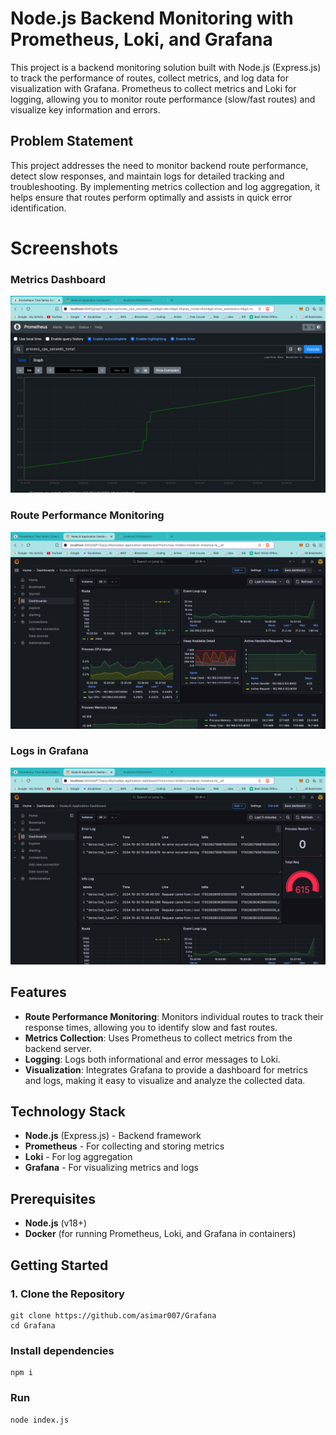 # Node.js Backend Monitoring with Prometheus, Loki, and Grafana

This project is a backend monitoring solution built with Node.js (Express.js) to track the performance of routes, collect metrics, and log data for visualization with Grafana. Prometheus to collect metrics and Loki for logging, allowing you to monitor route performance (slow/fast routes) and visualize key information and errors.

## Problem Statement

This project addresses the need to monitor backend route performance, detect slow responses, and maintain logs for detailed tracking and troubleshooting. By implementing metrics collection and log aggregation, it helps ensure that routes perform optimally and assists in quick error identification.

# Screenshots

### Metrics Dashboard

![Metrics Dashboard](https://github.com/asimar007/Cross-Region-Migration-of-AWS-EBS-Volumes/blob/main/Screenshot/G-1.png?raw=true)

### Route Performance Monitoring

![Route Performance Monitoring](https://github.com/asimar007/Cross-Region-Migration-of-AWS-EBS-Volumes/blob/main/Screenshot/G-3.png?raw=true)

### Logs in Grafana

![Logs in Grafana](https://github.com/asimar007/Cross-Region-Migration-of-AWS-EBS-Volumes/blob/main/Screenshot/G-2.png?raw=true)

## Features

- **Route Performance Monitoring**: Monitors individual routes to track their response times, allowing you to identify slow and fast routes.
- **Metrics Collection**: Uses Prometheus to collect metrics from the backend server.
- **Logging**: Logs both informational and error messages to Loki.
- **Visualization**: Integrates Grafana to provide a dashboard for metrics and logs, making it easy to visualize and analyze the collected data.

## Technology Stack

- **Node.js** (Express.js) - Backend framework
- **Prometheus** - For collecting and storing metrics
- **Loki** - For log aggregation
- **Grafana** - For visualizing metrics and logs

## Prerequisites

- **Node.js** (v18+)
- **Docker** (for running Prometheus, Loki, and Grafana in containers)

## Getting Started

### 1. Clone the Repository

```
git clone https://github.com/asimar007/Grafana
cd Grafana
```

### Install dependencies

```
npm i
```

### Run

```
node index.js
```
